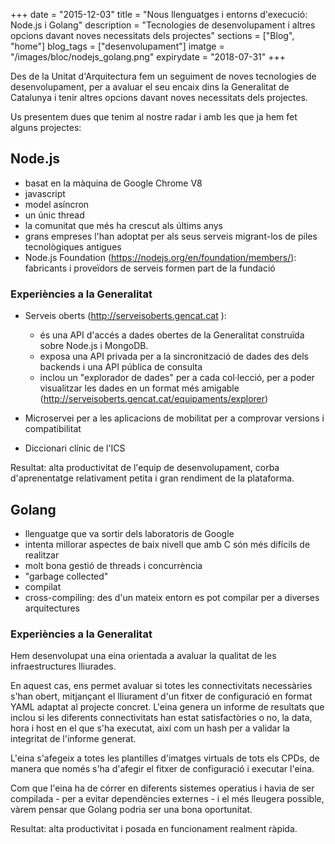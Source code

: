 +++
date        = "2015-12-03"
title       = "Nous llenguatges i entorns d'execució: Node.js i Golang"
description = "Tecnologies de desenvolupament i altres opcions davant noves necessitats dels projectes"
sections    = ["Blog", "home"]
blog_tags	= ["desenvolupament"]
imatge 		= "/images/bloc/nodejs_golang.png"
expirydate	= "2018-07-31"
+++

Des de la Unitat d'Arquitectura fem un seguiment de noves tecnologies de desenvolupament, per a avaluar el seu encaix dins la Generalitat de Catalunya i tenir altres opcions davant noves necessitats dels projectes. 

Us presentem dues que tenim al nostre radar i amb les que ja hem fet alguns projectes:

## Node.js

* basat en la màquina de Google Chrome V8
* javascript
* model asíncron
* un únic thread
* la comunitat que més ha crescut als últims anys
* grans empreses l'han adoptat per als seus serveis migrant-los de piles tecnològiques antigues
* Node.js Foundation (https://nodejs.org/en/foundation/members/): fabricants i proveïdors de serveis formen part de la fundació


### Experiències a la Generalitat

* Serveis oberts (http://serveisoberts.gencat.cat ): 
	* és una API d'accés a dades obertes de la Generalitat construïda sobre Node.js i MongoDB.  
	* exposa una API privada per a la sincronització de dades des dels backends i una API pública de consulta
	* inclou un "explorador de dades" per a cada col·lecció, per a poder visualitzar les dades en un format més amigable (http://serveisoberts.gencat.cat/equipaments/explorer)

* Microservei per a les aplicacions de mobilitat per a comprovar versions i compatibilitat 

* Diccionari clínic de l'ICS

Resultat: alta productivitat de l'equip de desenvolupament, corba d'aprenentatge relativament petita i gran rendiment de la plataforma.


## Golang

* llenguatge que va sortir dels laboratoris de Google
* intenta millorar aspectes de baix nivell que amb C són més difícils de realitzar
* molt bona gestió de threads i concurrència
* "garbage collected"
* compilat
* cross-compiling: des d'un mateix entorn es pot compilar per a diverses arquitectures

### Experiències a la Generalitat

Hem desenvolupat una eina orientada a avaluar la qualitat de les infraestructures lliurades. 

En aquest cas, ens permet avaluar si totes les connectivitats necessàries s'han obert, mitjançant el lliurament d'un fitxer de configuració en format YAML adaptat al projecte concret. L'eina genera un informe de resultats que inclou si les diferents connectivitats han estat satisfactòries o no, la data, hora i host en el que s'ha executat, així com un hash per a validar la integritat de l'informe generat.

L'eina s'afegeix a totes les plantilles d'imatges virtuals de tots els CPDs, de manera que només s'ha d'afegir el fitxer de configuració i executar l'eina. 

Com que l'eina ha de córrer en diferents sistemes operatius i havia de ser compilada - per a evitar dependències externes - i el més lleugera possible, vàrem pensar que Golang podria ser una bona oportunitat. 

Resultat: alta productivitat i posada en funcionament realment ràpida.
